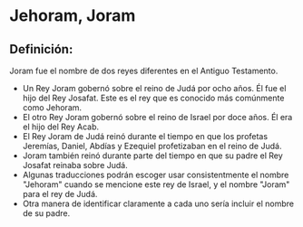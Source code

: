 # Jehoram, Joram

## Definición: 

Joram fue el nombre de dos reyes diferentes en el Antiguo Testamento.

* Un Rey Joram gobernó sobre el reino de Judá por ocho años.  Él fue el hijo del Rey Josafat.  Este es el rey que es conocido más comúnmente como Jehoram.
* El otro Rey Joram gobernó sobre el reino de Israel por doce años.  Él era el hijo del Rey Acab.
* El Rey Joram de Judá reinó durante el tiempo en que los profetas Jeremías, Daniel, Abdías y Ezequiel profetizaban en el reino de Judá.
* Joram también reinó durante parte del tiempo en que su padre el Rey Josafat reinaba sobre Judá.
* Algunas traducciones podrán escoger usar consistentmente el nombre "Jehoram" cuando se mencione este rey de Israel, y el nombre "Joram" para el rey de Judá.
* Otra manera de identificar claramente a cada uno sería incluir el nombre de su padre.

